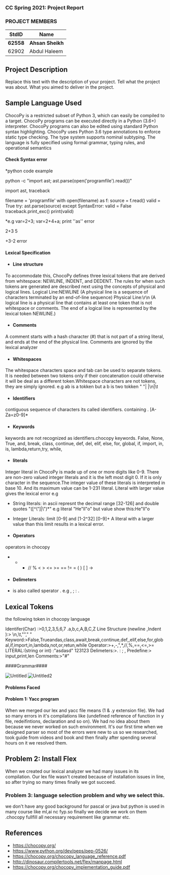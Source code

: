 
### CC Spring 2021: Project Report ####
### PROJECT MEMBERS ###
StdID | Name
------------ | -------------
**62558** | **Ahsan Sheikh** <!--this is the group leader in bold-->
62902 | Abdul Haleem

<!-- Replace name and student ids with acutally group member names and ids-->
## Project Description ##
Replace this text with the description of your project. Tell what the project was about. What you aimed to deliver in the project.

## Sample Language Used ##
 ChocoPy is a restricted subset of Python 3, which can easily be compiled to a target.  ChocoPy programs can be executed directly in a Python (3.6+) interpreter. ChocoPy programs can also be edited using standard Python syntax highlighting. ChocoPy uses Python 3.6 type annotations to enforce static type checking. The type system supports nominal subtyping. The language is fully specified using formal grammar, typing rules, and operational semantics




#### Check Syntax error ####
*python code example 

python -c "import ast; ast.parse(open('programfile').read())"

import ast, traceback

filename = 'programfile'
with open(filename) as f:
    source = f.read()
valid = True
try:
    ast.parse(source)
except SyntaxError:
    valid = False
    traceback.print_exc()
print(valid)

*e.g
var=2+3; 
var=2+4+a; 
print ''as'' error


2+3
5

+3-2 error


#### Lexical Specification ####
* #### Line structure ####
 To accommodate this, ChocoPy defines three lexical
tokens that are derived from whitespace: NEWLINE, INDENT, and DEDENT. The rules for when such tokens are
generated are described next using the concepts of physical and logical lines.
 Logical Line:NEWLINE  (A physical line is a sequence of characters terminated by an end-of-line sequence)
 Physical Line:\r\n (A logical line is a physical line that contains at least one token that is not whitespace or comments. The end
of a logical line is represented by the lexical token NEWLINE.)


* #### Comments ####
A comment starts with a hash character (#) that is not part of a string literal, and ends at the end of the
physical line. Comments are ignored by the lexical analyzer


* #### Whitespaces ####
The whitespace characters space and tab can be used to separate tokens. It is needed between two tokens only if their concatenation could otherwise it will be deal as a different token.Whitespace characters are not tokens, they are simply ignored.
e.g ab is a tokken but a b is two tokken 
" "| |\n|\t

* #### Identifiers ####
contiguous sequence of characters its called identifiers. containing . [A-Za=z0-9]*


* #### Keywords ####
keywords are not recognized as identifiers.chocopy keywords.
False, None, True, and,  break, class, continue, def, del, elif, else,
 for, global, if, import, in, is, lambda,return,try, while,  

      
* ####  literals ####
Integer literal in ChocoPy is made up of one or more digits like 0-9. There are non-zero valued integer literals and it is the left most digit 0. If it is only character in the sequence.The integer value of these literals is interpreted in base 10. And its maximum value can be 1-231 literal. Literal with larger value gives the lexical error
 e.g
 * String literals: in ascii  represnt the decimal range [32-126] and double quotes 
\"([^\\"]|\\")*\" e.g literal "He\"ll\"o" but value show this:He"ll"o

 * Integer Literals: limit [0-9] and [1-2^32] [0-9]+ A literal with a larger value than this limit results in a
lexical error.



* #### Operators ####
operators in chocopy
+ - * // % < > <= >= == != = ( ) [ ]  ->

* #### Delimeters ####
* is also called sperator .
e.g , ; : .

## Lexical Tokens ##
the following token in chocopy language

Identifer(Char) :>0,1,2,3,5,6,7  .a,b,c,A,B,C,Z
Line Structure (newline ,Indent ):> \n,\t,"","	"
Keyword:>False,Trueandas,class,await,break,continue,def,,elif,else,for,global,if,import,in,lambda,not,or,retun,while
Operator:>+,-,",*,//,%,==,<=,>=
LITERAL:(string or int) :"asdasd" 123123
Delimeters:>. : ; ,
Predefine:> input,print,len
Comments:>"#"

####Grammar####

![Untitled](https://user-images.githubusercontent.com/66660943/115433670-3d3d9a80-a221-11eb-95b9-4476dfa18ff7.png)
![Untitled2](https://user-images.githubusercontent.com/66660943/115433657-3b73d700-a221-11eb-8555-e1c7630808f5.png)

#### Problems Faced ####

#### Problem 1: Yacc program ####
When we merged our lex and yacc file means (1 & .y extension file). We had so many errors in it's compilations like (undefined reference of function in y file, redeifintions, declaration and so on). We had no idea about them because we never worked on such environment. It's our first time when we designed parser so most of the errors were new to us so we researched, took guide from videos and book and then finally after spending several hours on it we resolved them. 

## Problem 2: Install Flex ##
When we created our lexical analyzer we had many issues in its compilation. Our lex file wasn't created because of installation issues in line, so after trying so many times finally we got succeed.
### Problem 3: language selection problem and why we select this.  ###

we don't have any good background for pascal or java but python is used in many course like ml,ai nc fyp.so finally we decide we work on them .chocopy fullfill all necessary requirement like grammar etc.
## References ##
* https://chocopy.org/
* https://www.python.org/dev/peps/pep-0526/
* https://chocopy.org/chocopy_language_reference.pdf
* http://dinosaur.compilertools.net/flex/manpage.html
* https://chocopy.org/chocopy_implementation_guide.pdf
